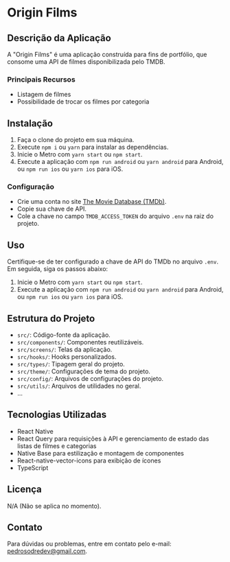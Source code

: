 # Origin Films

## Descrição da Aplicação

A "Origin Films" é uma aplicação construída para fins de portfólio, que consome uma API de filmes disponibilizada pelo TMDB.

### Principais Recursos

- Listagem de filmes
- Possibilidade de trocar os filmes por categoria

## Instalação

1. Faça o clone do projeto em sua máquina.
2. Execute `npm i` ou `yarn` para instalar as dependências.
3. Inicie o Metro com `yarn start` ou `npm start`.
4. Execute a aplicação com `npm run android` ou `yarn android` para Android, ou `npm run ios` ou `yarn ios` para iOS.

### Configuração

- Crie uma conta no site [The Movie Database (TMDb)](https://www.themoviedb.org/).
- Copie sua chave de API.
- Cole a chave no campo `TMDB_ACCESS_TOKEN` do arquivo `.env` na raiz do projeto.

## Uso

Certifique-se de ter configurado a chave de API do TMDb no arquivo `.env`. Em seguida, siga os passos abaixo:

1. Inicie o Metro com `yarn start` ou `npm start`.
2. Execute a aplicação com `npm run android` ou `yarn android` para Android, ou `npm run ios` ou `yarn ios` para iOS.

## Estrutura do Projeto

- `src/`: Código-fonte da aplicação.
- `src/components/`: Componentes reutilizáveis.
- `src/screens/`: Telas da aplicação.
- `src/hooks/`: Hooks personalizados.
- `src/types/`: Tipagem geral do projeto.
- `src/theme/`: Configurações de tema do projeto.
- `src/config/`: Arquivos de configurações do projeto.
- `src/utils/`: Arquivos de utilidades no geral.
- ...

## Tecnologias Utilizadas

- React Native
- React Query para requisições à API e gerenciamento de estado das listas de filmes e categorias
- Native Base para estilização e montagem de componentes
- React-native-vector-icons para exibição de ícones
- TypeScript

## Licença

N/A (Não se aplica no momento).

## Contato

Para dúvidas ou problemas, entre em contato pelo e-mail: pedrosodredev@gmail.com.
